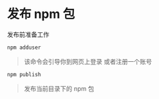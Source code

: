 # 发布 npm 包

发布前准备工作

```sh
npm adduser
```

> 该命令会引导你到网页上登录 或者注册一个账号

```sh
npm publish
```

> 发布当前目录下的 npm 包

